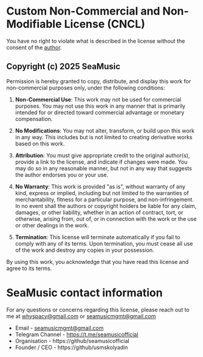 # Custom Non-Commercial and Non-Modifiable License (CNCL)
You have no right to violate what is described in the license without the consent of the [author](https://github/usmskolyadin).

## Copyright (c) 2025 SeaMusic

Permission is hereby granted to copy, distribute, and display this work for non-commercial purposes only, under the following conditions:

1. **Non-Commercial Use**: This work may not be used for commercial purposes. You may not use this work in any manner that is primarily intended for or directed toward commercial advantage or monetary compensation.

2. **No Modifications**: You may not alter, transform, or build upon this work in any way. This includes but is not limited to creating derivative works based on this work.

3. **Attribution**: You must give appropriate credit to the original author(s), provide a link to the license, and indicate if changes were made. You may do so in any reasonable manner, but not in any way that suggests the author endorses you or your use.

4. **No Warranty**: This work is provided "as is", without warranty of any kind, express or implied, including but not limited to the warranties of merchantability, fitness for a particular purpose, and non-infringement. In no event shall the authors or copyright holders be liable for any claim, damages, or other liability, whether in an action of contract, tort, or otherwise, arising from, out of, or in connection with the work or the use or other dealings in the work.

5. **Termination**: This license will terminate automatically if you fail to comply with any of its terms. Upon termination, you must cease all use of the work and destroy any copies in your possession.

By using this work, you acknowledge that you have read this license and agree to its terms.

# SeaMusic contact information
For any questions or concerns regarding this license, please reach out to me at whyspacy@gmail.com or seamusicmgmt@gmail.com
- Email - seamusicmgmt@gmail.com
- Telegram Channel - https://t.me/seamusicofficial
- Organisation - https://github/seamusicofficial
- Founder / CEO - https://github/usmskolyadin
